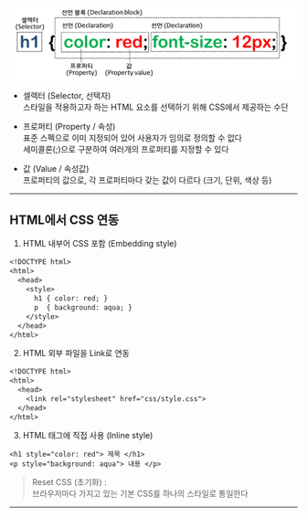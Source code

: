 ![Alt text](./images/css-syntax.png)  

* 셀렉터 (Selector, 선택자)  
  스타일을 적용하고자 하는 HTML 요소를 선택하기 위해 CSS에서 제공하는 수단  

* 프로퍼티 (Property / 속성)  
  표준 스펙으로 이미 지정되어 있어 사용자가 임의로 정의할 수 없다  
  세미콜론(;)으로 구분하여 여러개의 프로퍼티를 지정할 수 있다  

* 값 (Value / 속성값)  
  프로퍼티의 값으로, 각 프로퍼티마다 갖는 값이 다르다 (크기, 단위, 색상 등)  

***

## HTML에서 CSS 연동  
  1. HTML 내부어 CSS 포함 (Embedding style)  
  ~~~
  <!DOCTYPE html>
  <html>
    <head>
      <style>
        h1 { color: red; }
        p  { background: aqua; }
      </style>
    </head>
  </html>
  ~~~  

  2. HTML 외부 파일을 Link로 연동  
  ~~~
  <!DOCTYPE html>
  <html>
    <head>
      <link rel="stylesheet" href="css/style.css">
    </head>
  </html>
  ~~~  

  3. HTML 태그에 직접 사용 (Inline style)  
  ~~~
  <h1 style="color: red"> 제목 </h1>
  <p style="background: aqua"> 내용 </p>
  ~~~  

> Reset CSS (초기화) :   
  브라우저마다 가지고 있는 기본 CSS를 하나의 스타일로 통일한다  

***



 
  


  